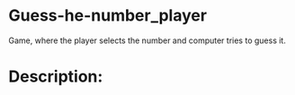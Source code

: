 # Guess-he-number_player
Game, where the player selects the number and computer tries to guess it.

# Description:

